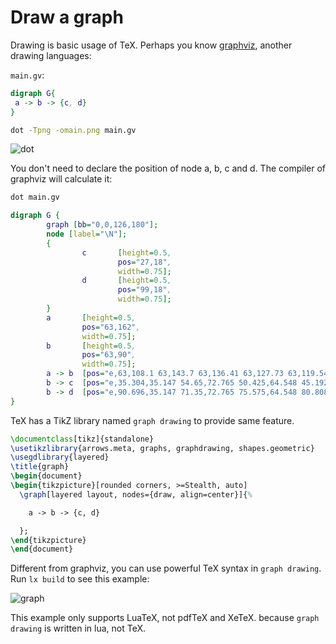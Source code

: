 # Draw a graph

Drawing is basic usage of TeX. Perhaps you know
[graphviz](https://graphviz.org/), another drawing languages:

`main.gv`:

```dot
digraph G{
 a -> b -> {c, d}
}
```

```sh
dot -Tpng -omain.png main.gv
```

![dot](https://github.com/user-attachments/assets/2ad933b7-b40b-4d13-97c0-f1db34842204)

You don't need to declare the position of node a, b, c and d.
The compiler of graphviz will calculate it:

```sh
dot main.gv
```

```dot
digraph G {
        graph [bb="0,0,126,180"];
        node [label="\N"];
        {
                c       [height=0.5,
                        pos="27,18",
                        width=0.75];
                d       [height=0.5,
                        pos="99,18",
                        width=0.75];
        }
        a       [height=0.5,
                pos="63,162",
                width=0.75];
        b       [height=0.5,
                pos="63,90",
                width=0.75];
        a -> b  [pos="e,63,108.1 63,143.7 63,136.41 63,127.73 63,119.54"];
        b -> c  [pos="e,35.304,35.147 54.65,72.765 50.425,64.548 45.192,54.373 40.419,45.093"];
        b -> d  [pos="e,90.696,35.147 71.35,72.765 75.575,64.548 80.808,54.373 85.581,45.093"];
}
```

TeX has a TikZ library named `graph drawing` to provide same feature.

```tex
\documentclass[tikz]{standalone}
\usetikzlibrary{arrows.meta, graphs, graphdrawing, shapes.geometric}
\usegdlibrary{layered}
\title{graph}
\begin{document}
\begin{tikzpicture}[rounded corners, >=Stealth, auto]
  \graph[layered layout, nodes={draw, align=center}]{%

    a -> b -> {c, d}

  };
\end{tikzpicture}
\end{document}
```

Different from graphviz, you can use powerful TeX syntax in `graph drawing`.
Run `lx build` to see this example:

![graph](https://github.com/user-attachments/assets/131a8a31-0dd4-49fa-84dd-1531c89da55c)

This example only supports LuaTeX, not pdfTeX and XeTeX.
because `graph drawing` is written in lua, not TeX.
